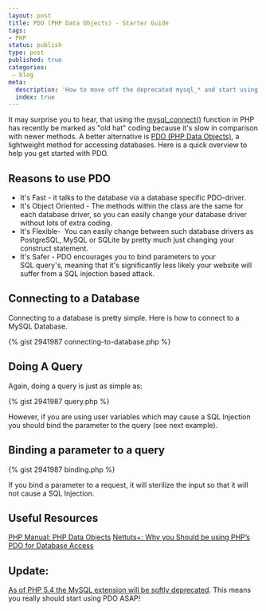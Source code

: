 ```yaml
---
layout: post
title: PDO (PHP Data Objects) - Starter Guide
tags:
- PHP
status: publish
type: post
published: true
categories:
 – blog
meta:
  description: 'How to move off the deprecated mysql_* and start using PDO in PHP'
  index: true
---
```

It may surprise you to hear, that using the [mysql_connect()](http://php.net/manual/en/function.mysql-connect.php) function in PHP has recently be marked as "old hat" coding because it's slow in comparison with newer methods. A better alternative is [PDO (PHP Data Objects)](http://php.net/manual/en/book.pdo.php), a lightweight method for accessing databases. Here is a quick overview to help you get started with PDO.

## Reasons to use PDO

*   It's Fast - it talks to the database via a database specific PDO-driver.
*   It's Object Oriented - The methods within the class are the same for each database driver, so you can easily change your database driver without lots of extra coding.
*   It's Flexible-  You can easily change between such database drivers as PostgreSQL, MySQL or SQLite by pretty much just changing your construct statement.
*   It's Safer - PDO encourages you to bind parameters to your SQL query's, meaning that it's significantly less likely your website will suffer from a SQL injection based attack.

## Connecting to a Database

Connecting to a database is pretty simple. Here is how to connect to a MySQL Database.

{% gist 2941987 connecting-to-database.php %}

## Doing A Query

Again, doing a query is just as simple as:

{% gist 2941987 query.php %}

However, if you are using user variables which may cause a SQL Injection you should bind the parameter to the query (see next example).

## Binding a parameter to a query

{% gist 2941987 binding.php %}

If you bind a parameter to a request, it will sterilize the input so that it will not cause a SQL Injection.

## Useful Resources

[PHP Manual: PHP Data Objects](http://php.net/manual/en/book.pdo.php) [Nettuts+: Why you Should be using PHP’s PDO for Database Access](http://net.tutsplus.com/tutorials/php/why-you-should-be-using-phps-pdo-for-database-access/)

## Update:

[As of PHP 5.4 the MySQL extension will be softly deprecated](http://news.php.net/php.internals/53799). This means you really should start using PDO ASAP!
